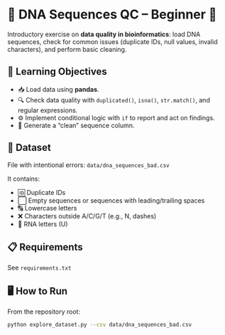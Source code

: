 # 🧬 DNA Sequences QC – Beginner 🐍

Introductory exercise on **data quality in bioinformatics**: load DNA sequences, check for common issues (duplicate IDs, null values, invalid characters), and perform basic cleaning.

## 🎯 Learning Objectives
- 📥 Load data using **pandas**.
- 🔍 Check data quality with `duplicated()`, `isna()`, `str.match()`, and regular expressions.
- ⚙️ Implement conditional logic with `if` to report and act on findings.
- 🧽 Generate a “clean” sequence column.

## 📂 Dataset
File with intentional errors: `data/dna_sequences_bad.csv`

It contains:
- 🆔 Duplicate IDs
- ⬜ Empty sequences or sequences with leading/trailing spaces
- 🔠 Lowercase letters
- ❌ Characters outside A/C/G/T (e.g., N, dashes)
- 🧬 RNA letters (U)

## 📋 Requirements
See `requirements.txt`

## 🖥️ How to Run

From the repository root:

```bash
python explore_dataset.py --csv data/dna_sequences_bad.csv

